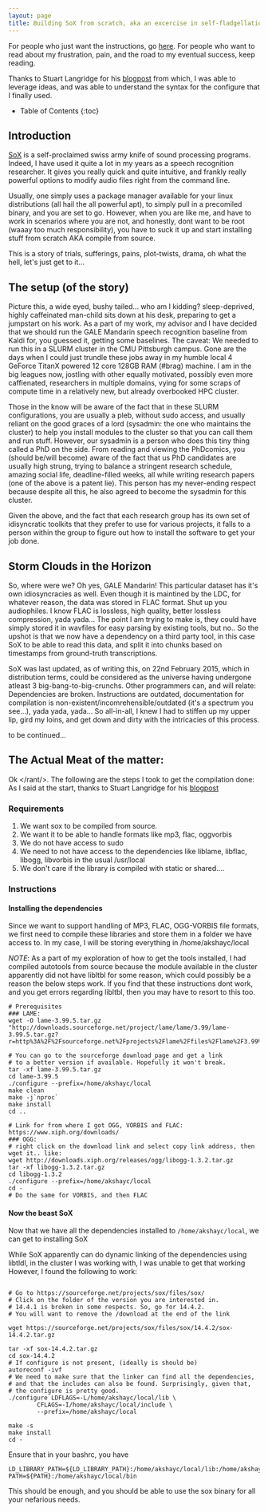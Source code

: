 ```yaml
---
layout: page
title: Building SoX from scratch, aka an excercise in self-fladgellation
---
```


For people who just want the instructions, go [here](http://akshayc.com/blog/build-sox-from-scratch/#instructions). For people who want to read about my frustration, pain, and the road to my eventual success, keep reading. 

Thanks to Stuart Langridge for his [blogpost](https://kryogenix.org/days/2014/11/18/making-a-static-build-of-sox/) from which, I was able to leverage ideas, and was able to understand the syntax for the configure that I finally used.

* Table of Contents
{:toc}

## Introduction
[SoX](http://sox.sourceforge.net/) is a self-proclaimed swiss army knife of sound processing programs. Indeed, I have used it quite a lot in my years as a speech recognition researcher. It gives you really quick and quite intuitive, and frankly really powerful options to modify audio files right from the command line.

Usually, one simply uses a package manager available for your linux distributions (all hail the all powerful apt), to simply pull in a precomiled binary, and you are set to go. However, when you are like me, and have to work in scenarios where you are not, and honestly, dont want to be root (waaay too much responsibility), you have to suck it up and start installing stuff from scratch AKA compile from source.

This is a story of trials, sufferings, pains, plot-twists, drama, oh what the hell, let's just get to it...

## The setup (of the story)

Picture this, a wide eyed, bushy tailed... who am I kidding? sleep-deprived, highly caffeinated man-child sits down at his desk, preparing to get a jumpstart on his work. As a part of my work, my advisor and I have decided that we should run the GALE Mandarin speech recognition baseline from Kaldi for, you guessed it, getting some baselines. The caveat: We needed to run this in a SLURM cluster in the CMU Pittsburgh campus. Gone are the days when I could just trundle these jobs away in my humble local 4 GeForce TitanX powered 12 core 128GB RAM (#brag) machine. I am in the big leagues now, jostling with other equally motivated, possibly even more caffienated, researchers in multiple domains, vying for some scraps of compute time in a relatively new, but already overbooked HPC cluster.

Those in the know will be aware of the fact that in these SLURM configurations, you are usually a pleb, without sudo access, and usually reliant on the good graces of a lord (sysadmin: the one who maintains the cluster) to help you install modules to the cluster so that you can call them and run stuff. However, our sysadmin is a person who does this tiny thing called a PhD on the side. From reading and viewing the PhDcomics, you (should be/will become) aware of the fact that us PhD candidates are usually high strung, trying to balance a stringent research schedule, amazing social life, deadline-filled weeks, all while writing research papers (one of the above is a patent lie). This person has my never-ending respect because despite all this, he also agreed to become the sysadmin for this cluster.


Given the above, and the fact that each research group has its own set of idisyncratic toolkits that they prefer to use for various projects, it falls to a person within the group to figure out how to install the software to get your job done.

## Storm Clouds in the Horizon

So, where were we? Oh yes, GALE Mandarin! This particular dataset has it's own idiosyncracies as well. Even though it is maintined by the LDC, for whatever reason, the data was stored in FLAC format. Shut up you audiophiles. I know FLAC is lossless, high quality, better lossless compression, yada yada... The point I am trying to make is, they could have simply stored it in wavfiles for easy parsing by existing tools, but no.. So the upshot is that we now have a dependency on a third party tool, in this case SoX to be able to read this data, and split it into chunks based on timestamps from ground-truth transcriptions.

SoX was last updated, as of writing this, on 22nd February 2015, which in distribution terms, could be considered as the universe having undergone atleast 3 big-bang-to-big-crunchs. Other programmers can, and will relate: Dependencies are broken. Instructions are outdated, documentation for compilation is non-existent/incomrehensible/outdated (it's a spectrum you see...), yada yada, yada...  So all-in-all, I knew I had to stiffen up my upper lip, gird my loins, and get down and dirty with the intricacies of this process.

to be continued...

## The Actual Meat of the matter:

Ok \</rant/>. The following are the steps I took to get the compilation done:
As I said at the start, thanks to Stuart Langridge for his [blogpost](https://kryogenix.org/days/2014/11/18/making-a-static-build-of-sox/)

### Requirements

1. We want sox to be compiled from source.
2. We want it to be able to handle formats like mp3, flac, oggvorbis
3. We do not have access to sudo
4. We need to not have access to the dependencies like liblame, libflac, libogg, libvorbis in the usual /usr/local
5. We don't care if the library is compiled with static or shared....

### Instructions

#### Installing the dependencies

Since we want to support handling of MP3, FLAC, OGG-VORBIS file formats, we first need to compile these libraries and store them in a folder we have access to.
In my case, I will be storing everything in /home/akshayc/local

*NOTE*: As a part of my exploration of how to get the tools installed, I had compiled autotools from source because the module available in the cluster apparently did not have libltbl for some reason, which could possibly be a reason the below steps work. If you find that these instructions dont work, and you get errors regarding libltbl, then you may have to resort to this too.

```
# Prerequisites
### LAME:
wget -O lame-3.99.5.tar.gz "http://downloads.sourceforge.net/project/lame/lame/3.99/lame-3.99.5.tar.gz?r=http%3A%2F%2Fsourceforge.net%2Fprojects%2Flame%2Ffiles%2Flame%2F3.99%2F&ts=1416316457&use_mirror=kent"

# You can go to the sourceforge download page and get a link
# to a better version if available. Hopefully it won't break.
tar -xf lame-3.99.5.tar.gz
cd lame-3.99.5
./configure --prefix=/home/akshayc/local
make clean
make -j`nproc`
make install
cd ..

# Link for from where I got OGG, VORBIS and FLAC:
https://www.xiph.org/downloads/
### OGG:
# right click on the download link and select copy link address, then wget it.. like:
wget http://downloads.xiph.org/releases/ogg/libogg-1.3.2.tar.gz
tar -xf libogg-1.3.2.tar.gz
cd libogg-1.3.2
./configure --prefix=/home/akshayc/local
cd -
# Do the same for VORBIS, and then FLAC
```

#### Now the beast SoX

Now that we have all the dependencies installed to `/home/akshayc/local`, we can get to installing SoX

While SoX apparently can do dynamic linking of the dependencies using libtldl, in the cluster I was working with, I was unable to get that working
However, I found the following to work:

```

# Go to https://sourceforge.net/projects/sox/files/sox/
# Click on the folder of the version you are interested in.
# 14.4.1 is broken in some respects. So, go for 14.4.2.
# You will want to remove the /download at the end of the link

wget https://sourceforge.net/projects/sox/files/sox/14.4.2/sox-14.4.2.tar.gz

tar -xf sox-14.4.2.tar.gz
cd sox-14.4.2
# If configure is not present, (ideally is should be)
autoreconf -ivf
# We need to make sure that the linker can find all the dependencies,
# and that the includes can also be found. Surprisingly, given that,
# the configure is pretty good. 
./configure LDFLAGS=-L/home/akshayc/local/lib \
	    CFLAGS=-I/home/akshayc/local/include \
	    --prefix=/home/akshayc/local

make -s
make install
cd -

```

Ensure that in your bashrc, you have
```
LD_LIBRARY_PATH=${LD_LIBRARY_PATH}:/home/akshayc/local/lib:/home/akshayc/local/lib64
PATH=${PATH}:/home/akshayc/local/bin
```

This should be enough, and you should be able to use the sox binary for all your nefarious needs.
